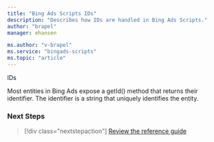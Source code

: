 ```yaml
---
title: "Bing Ads Scripts IDs"
description: "Describes how IDs are handled in Bing Ads Scripts."
author: "brapel"
manager: ehansen

ms.author: "v-brapel"
ms.service: "bingads-scripts"
ms.topic: "article"
---
```


IDs

Most entities in Bing Ads expose a getId() method that returns their identifier. The identifier is a string that uniquely identifies the entity.

### Next Steps

> [!div class="nextstepaction"]
> [Review the reference guide](../reference/BingAdsApp.md)